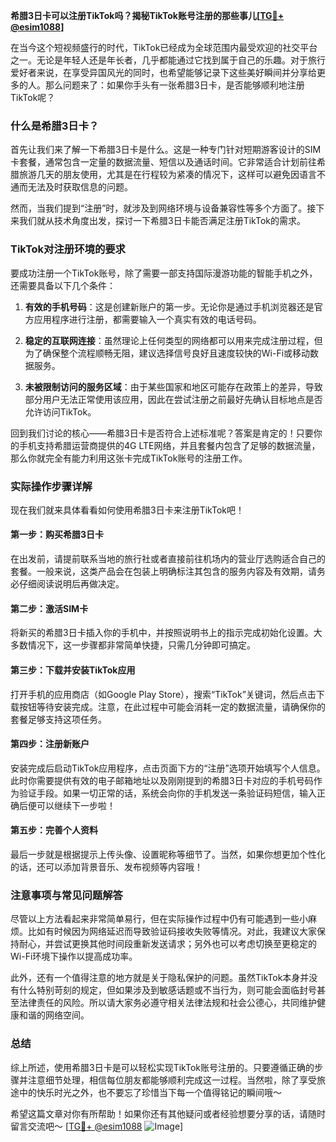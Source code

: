 **希腊3日卡可以注册TikTok吗？揭秘TikTok账号注册的那些事儿[[TG💪+ @esim1088](https://t.me/s/esim1088)]**

在当今这个短视频盛行的时代，TikTok已经成为全球范围内最受欢迎的社交平台之一。无论是年轻人还是年长者，几乎都能通过它找到属于自己的乐趣。对于旅行爱好者来说，在享受异国风光的同时，也希望能够记录下这些美好瞬间并分享给更多的人。那么问题来了：如果你手头有一张希腊3日卡，是否能够顺利地注册TikTok呢？

### 什么是希腊3日卡？

首先让我们来了解一下希腊3日卡是什么。这是一种专门针对短期游客设计的SIM卡套餐，通常包含一定量的数据流量、短信以及通话时间。它非常适合计划前往希腊旅游几天的朋友使用，尤其是在行程较为紧凑的情况下，这样可以避免因语言不通而无法及时获取信息的问题。

然而，当我们提到“注册”时，就涉及到网络环境与设备兼容性等多个方面了。接下来我们就从技术角度出发，探讨一下希腊3日卡能否满足注册TikTok的需求。

### TikTok对注册环境的要求

要成功注册一个TikTok账号，除了需要一部支持国际漫游功能的智能手机之外，还需要具备以下几个条件：

1. **有效的手机号码**：这是创建新账户的第一步。无论你是通过手机浏览器还是官方应用程序进行注册，都需要输入一个真实有效的电话号码。
   
2. **稳定的互联网连接**：虽然理论上任何类型的网络都可以用来完成注册过程，但为了确保整个流程顺畅无阻，建议选择信号良好且速度较快的Wi-Fi或移动数据服务。

3. **未被限制访问的服务区域**：由于某些国家和地区可能存在政策上的差异，导致部分用户无法正常使用该应用，因此在尝试注册之前最好先确认目标地点是否允许访问TikTok。

回到我们讨论的核心——希腊3日卡是否符合上述标准呢？答案是肯定的！只要你的手机支持希腊运营商提供的4G LTE网络，并且套餐内包含了足够的数据流量，那么你就完全有能力利用这张卡完成TikTok账号的注册工作。

### 实际操作步骤详解

现在我们就来具体看看如何使用希腊3日卡来注册TikTok吧！

#### 第一步：购买希腊3日卡
在出发前，请提前联系当地的旅行社或者直接前往机场内的营业厅选购适合自己的套餐。一般来说，这类产品会在包装上明确标注其包含的服务内容及有效期，请务必仔细阅读说明后再做决定。

#### 第二步：激活SIM卡
将新买的希腊3日卡插入你的手机中，并按照说明书上的指示完成初始化设置。大多数情况下，这一步骤都非常简单快捷，只需几分钟即可搞定。

#### 第三步：下载并安装TikTok应用
打开手机的应用商店（如Google Play Store），搜索“TikTok”关键词，然后点击下载按钮等待安装完成。注意，在此过程中可能会消耗一定的数据流量，请确保你的套餐足够支持这项任务。

#### 第四步：注册新账户
安装完成后启动TikTok应用程序，点击页面下方的“注册”选项开始填写个人信息。此时你需要提供有效的电子邮箱地址以及刚刚提到的希腊3日卡对应的手机号码作为验证手段。如果一切正常的话，系统会向你的手机发送一条验证码短信，输入正确后便可以继续下一步啦！

#### 第五步：完善个人资料
最后一步就是根据提示上传头像、设置昵称等细节了。当然，如果你想更加个性化的话，还可以添加背景音乐、发布视频等内容哦！

### 注意事项与常见问题解答

尽管以上方法看起来非常简单易行，但在实际操作过程中仍有可能遇到一些小麻烦。比如有时候因为网络延迟而导致验证码接收失败等情况。对此，我建议大家保持耐心，并尝试更换其他时间段重新发送请求；另外也可以考虑切换至更稳定的Wi-Fi环境下操作以提高成功率。

此外，还有一个值得注意的地方就是关于隐私保护的问题。虽然TikTok本身并没有什么特别苛刻的规定，但如果涉及到敏感话题或不当行为，则可能会面临封号甚至法律责任的风险。所以请大家务必遵守相关法律法规和社会公德心，共同维护健康和谐的网络空间。

### 总结

综上所述，使用希腊3日卡是可以轻松实现TikTok账号注册的。只要遵循正确的步骤并注意细节处理，相信每位朋友都能够顺利完成这一过程。当然啦，除了享受旅途中的快乐时光之外，也不要忘了珍惜当下每一个值得铭记的瞬间哦～

希望这篇文章对你有所帮助！如果你还有其他疑问或者经验想要分享的话，请随时留言交流吧～ [[TG💪+ @esim1088](https://t.me/s/esim1088) ![Image](https://i.postimg.cc/4NQfJmqS/Snipaste-2025-05-13-00-14-12.png)]